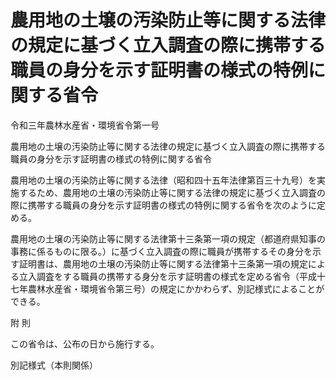 # 農用地の土壌の汚染防止等に関する法律の規定に基づく立入調査の際に携帯する職員の身分を示す証明書の様式の特例に関する省令

令和三年農林水産省・環境省令第一号

農用地の土壌の汚染防止等に関する法律の規定に基づく立入調査の際に携帯する職員の身分を示す証明書の様式の特例に関する省令

農用地の土壌の汚染防止等に関する法律（昭和四十五年法律第百三十九号）を実施するため、農用地の土壌の汚染防止等に関する法律の規定に基づく立入調査の際に携帯する職員の身分を示す証明書の様式の特例に関する省令を次のように定める。

農用地の土壌の汚染防止等に関する法律第十三条第一項の規定（都道府県知事の事務に係るものに限る。）に基づく立入調査の際に職員が携帯するその身分を示す証明書は、農用地の土壌の汚染防止等に関する法律第十三条第一項の規定による立入調査をする職員の携帯する身分を示す証明書の様式を定める省令（平成十七年農林水産省・環境省令第三号）の規定にかかわらず、別記様式によることができる。

附 則

この省令は、公布の日から施行する。

別記様式（本則関係）

[](/./pict/503M60001200001_202108181729_001.pdf)
